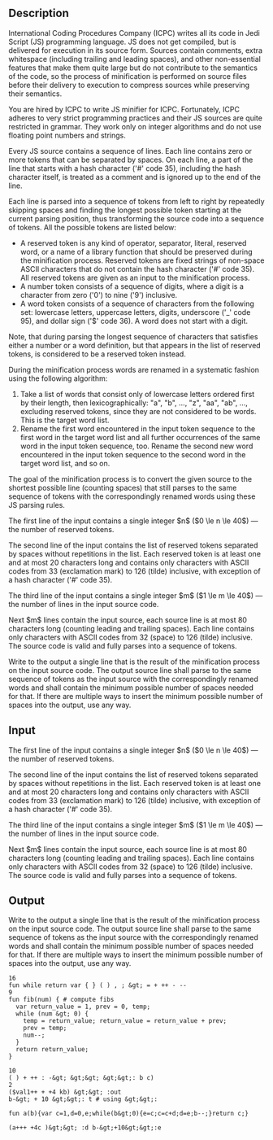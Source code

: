 ## Description

<div><p>International Coding Procedures Company (ICPC) writes all its code in Jedi Script (JS) programming language. JS does not get compiled, but is delivered for execution in its source form. Sources contain comments, extra whitespace (including trailing and leading spaces), and other non-essential features that make them quite large but do not contribute to the semantics of the code, so the process of <span class="tex-font-style-underline">minification</span> is performed on source files before their delivery to execution to compress sources while preserving their semantics.</p><p>You are hired by ICPC to write JS minifier for ICPC. Fortunately, ICPC adheres to very strict programming practices and their JS sources are quite restricted in grammar. They work only on integer algorithms and do not use floating point numbers and strings. </p><p>Every JS source contains a sequence of lines. Each line contains zero or more tokens that can be separated by spaces. On each line, a part of the line that starts with a hash character ('<span class="tex-font-style-tt">#</span>' code 35), including the hash character itself, is treated as a comment and is ignored up to the end of the line.</p><p>Each line is parsed into a sequence of tokens from left to right by repeatedly skipping spaces and finding the longest possible token starting at the current parsing position, thus transforming the source code into a sequence of tokens. All the possible tokens are listed below:</p><ul> <li> A <span class="tex-font-style-underline">reserved</span> token is any kind of operator, separator, literal, reserved word, or a name of a library function that should be preserved during the minification process. Reserved tokens are fixed strings of non-space ASCII characters that do not contain the hash character ('<span class="tex-font-style-tt">#</span>' code 35). All reserved tokens are given as an input to the minification process. </li><li> A <span class="tex-font-style-underline">number</span> token consists of a sequence of digits, where a <span class="tex-font-style-underline">digit</span> is a character from zero ('<span class="tex-font-style-tt">0</span>') to nine ('<span class="tex-font-style-tt">9</span>') inclusive. </li><li> A <span class="tex-font-style-underline">word</span> token consists of a sequence of characters from the following set: lowercase letters, uppercase letters, digits, underscore ('<span class="tex-font-style-tt">_</span>' code 95), and dollar sign ('<span class="tex-font-style-tt">$</span>' code 36). A word does not start with a digit. </li></ul><p>Note, that during parsing the longest sequence of characters that satisfies either a number or a word definition, but that appears in the list of reserved tokens, is considered to be a reserved token instead.</p><p>During the minification process words are renamed in a systematic fashion using the following algorithm:</p><ol> <li> Take a list of words that consist only of lowercase letters ordered first by their length, then lexicographically: "<span class="tex-font-style-tt">a</span>", "<span class="tex-font-style-tt">b</span>", ..., "<span class="tex-font-style-tt">z</span>", "<span class="tex-font-style-tt">aa</span>", "<span class="tex-font-style-tt">ab</span>", ..., excluding reserved tokens, since they are not considered to be words. This is the <span class="tex-font-style-underline">target word list</span>. </li><li> Rename the first word encountered in the input token sequence to the first word in the target word list and all further occurrences of the same word in the input token sequence, too. Rename the second new word encountered in the input token sequence to the second word in the target word list, and so on. </li></ol><p>The goal of the minification process is to convert the given source to the shortest possible line (counting spaces) that still parses to the same sequence of tokens with the correspondingly renamed words using these JS parsing rules. </p></div><div class="input-specification"><p>The first line of the input contains a single integer $n$ ($0 \le n \le 40$)&nbsp;— the number of reserved tokens.</p><p>The second line of the input contains the list of reserved tokens separated by spaces without repetitions in the list. Each reserved token is at least one and at most 20 characters long and contains only characters with ASCII codes from 33 (exclamation mark) to 126 (tilde) inclusive, with exception of a hash character ('<span class="tex-font-style-tt">#</span>' code 35).</p><p>The third line of the input contains a single integer $m$ ($1 \le m \le 40$)&nbsp;— the number of lines in the input source code.</p><p>Next $m$ lines contain the input source, each source line is at most 80 characters long (counting leading and trailing spaces). Each line contains only characters with ASCII codes from 32 (space) to 126 (tilde) inclusive. The source code is valid and fully parses into a sequence of tokens.</p></div><div class="output-specification"><p>Write to the output a single line that is the result of the minification process on the input source code. The output source line shall parse to the same sequence of tokens as the input source with the correspondingly renamed words and shall contain the minimum possible number of spaces needed for that. If there are multiple ways to insert the minimum possible number of spaces into the output, use any way. </p></div>

## Input

<p>The first line of the input contains a single integer $n$ ($0 \le n \le 40$)&nbsp;— the number of reserved tokens.</p><p>The second line of the input contains the list of reserved tokens separated by spaces without repetitions in the list. Each reserved token is at least one and at most 20 characters long and contains only characters with ASCII codes from 33 (exclamation mark) to 126 (tilde) inclusive, with exception of a hash character ('<span class="tex-font-style-tt">#</span>' code 35).</p><p>The third line of the input contains a single integer $m$ ($1 \le m \le 40$)&nbsp;— the number of lines in the input source code.</p><p>Next $m$ lines contain the input source, each source line is at most 80 characters long (counting leading and trailing spaces). Each line contains only characters with ASCII codes from 32 (space) to 126 (tilde) inclusive. The source code is valid and fully parses into a sequence of tokens.</p>

## Output

<p>Write to the output a single line that is the result of the minification process on the input source code. The output source line shall parse to the same sequence of tokens as the input source with the correspondingly renamed words and shall contain the minimum possible number of spaces needed for that. If there are multiple ways to insert the minimum possible number of spaces into the output, use any way. </p>





```input1
16
fun while return var { } ( ) , ; &gt; = + ++ - --
9
fun fib(num) { # compute fibs
  var return_value = 1, prev = 0, temp;
  while (num &gt; 0) {
    temp = return_value; return_value = return_value + prev;
    prev = temp;
    num--;
  }
  return return_value;
}
```




```input2
10
( ) + ++ : -&gt; &gt;&gt; &gt;&gt;: b c)
2
($val1++ + +4 kb) &gt;&gt; :out
b-&gt; + 10 &gt;&gt;: t # using &gt;&gt;:
```




```output1
fun a(b){var c=1,d=0,e;while(b&gt;0){e=c;c=c+d;d=e;b--;}return c;}
```




```output2
(a+++ +4c )&gt;&gt; :d b-&gt;+10&gt;&gt;:e
```


